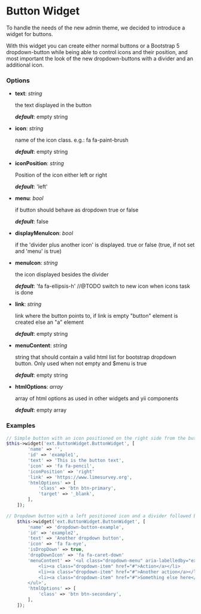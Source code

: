 # Button Widget
To handle the needs of the new admin theme, we decided to introduce a widget for buttons.

With this widget you can create either normal buttons or a Bootstrap 5 dropdown-button while
being able to control icons and their position, and most important the look of the new dropdown-buttons with a divider and an additional icon.

### Options

- **text**: *string*
    
    the text displayed in the button

    ***default***: empty string

- **icon**: *string*

    name of the icon class. e.g.: fa fa-paint-brush

    ***default***: empty string

- **iconPosition**: *string*

    Position of the icon either left or right

    ***default***: 'left'

- **menu**: *bool*

    if button should behave as dropdown true or false

    ***default***: false

- **displayMenuIcon**: *bool*

    if the 'divider plus another icon' is displayed. true or false (true, if not set and 'menu' is true)

- **menuIcon**: *string*

    the icon displayed besides the divider

    ***default***: 'fa fa-ellipsis-h' //@TODO switch to new icon when icons task is done

- **link**: *string*

    link where the button points to, if link is empty "button" element is created else an "a" element

    ***default***: empty string

- **menuContent**: *string* 

    string that should contain a valid html list for bootstrap dropdown button. Only used when not empty and $menu is true

    ***default***: empty string

- **htmlOptions**: *array*

    array of html options as used in other widgets and yii components

    ***default***: empty array

### Examples

```PHP
// Simple button with an icon positioned on the right side from the button text
$this->widget('ext.ButtonWidget.ButtonWidget', [
        'name' => '',
        'id' => 'example1',
        'text' => 'This is the button text',
        'icon' => 'fa fa-pencil',
        'iconPosition' => 'right'
        'link' => 'https://www.limesurvey.org',
        'htmlOptions' => [
            'class' => 'btn btn-primary',
            'target' => '_blank',
        ],
    ]);

// Dropdown button with a left positioned icon and a divider followed by a caret
    $this->widget('ext.ButtonWidget.ButtonWidget', [
        'name' => 'dropdown-button-example',
        'id' => 'example2',
        'text' => 'Another dropdown button',
        'icon' => 'fa fa-eye',
        'isDropDown' => true,
        'dropDownIcon' => 'fa fa-caret-down'
        'menuContent' => '<ul class="dropdown-menu" aria-labelledby="example2">
            <li><a class="dropdown-item" href="#">Action</a></li>
            <li><a class="dropdown-item" href="#">Another action</a></li>
            <li><a class="dropdown-item" href="#">Something else here</a></li>
        </ul>',
        'htmlOptions' => [
            'class' => 'btn btn-secondary',
        ],
    ]);
```
